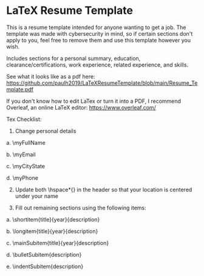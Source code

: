 # LaTeX Resume Template
This is a resume template intended for anyone wanting to get a job. The template was made with cybersecurity in mind, so if certain sections don't apply to you, feel free to remove them and use this template however you wish.

Includes sections for a personal summary, education, clearance/certifications, work experience, related experience, and skills.

See what it looks like as a pdf here:
https://github.com/paulh2019/LaTeXResumeTemplate/blob/main/Resume_Template.pdf

If you don't know how to edit LaTex or turn it into a PDF, I recommend Overleaf, an online LaTeX editor:
https://www.overleaf.com/

Tex Checklist:
1. Change personal details

  a. \myFullName
  
  b. \myEmail
  
  c. \myCityState
  
  d. \myPhone
  
2. Update both \hspace*{} in the header so that your location is centered under your name

3. Fill out remaining sections using the following items:

  a. \shortitem{title}{year}{description}
  
  b. \longitem{title}{year}{description}  
  
  c. \mainSubitem{title}{year}{description}
  
  d. \bulletSubitem{description}
  
  e. \indentSubitem{description}
